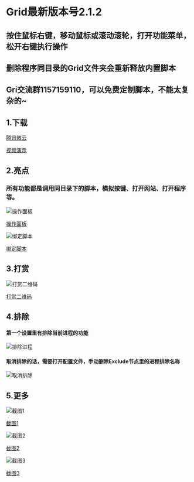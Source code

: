 Grid最新版本号2.1.2
====
## 按住鼠标右键，移动鼠标或滚动滚轮，打开功能菜单，松开右键执行操作
## 删除程序同目录的Grid文件夹会重新释放内置脚本
## Gri交流群1157159110，可以免费定制脚本，不能太复杂的~

## 1.下载

[腾讯微云](https://share.weiyun.com/EoHvFhk7)

[视频演示](https://www.bilibili.com/video/bv11i4y1E78H)


## 2.亮点

### 所有功能都是调用同目录下的脚本，模拟按键、打开网站、打开程序等。

![操作面板](https://meta.appinn.net/uploads/default/original/2X/7/75e79199aa8e3ca31a655d583433578d4141bae8.png)

[操作面板](https://meta.appinn.net/uploads/default/original/2X/7/75e79199aa8e3ca31a655d583433578d4141bae8.png)

![绑定脚本](https://meta.appinn.net/uploads/default/original/2X/5/58fd0be68efcce29a76aece547c1b9ecdca285fe.png)

[绑定脚本](https://meta.appinn.net/uploads/default/original/2X/5/58fd0be68efcce29a76aece547c1b9ecdca285fe.png)


## 3.打赏

![打赏二维码](https://meta.appinn.net/uploads/default/original/2X/2/2b969a6c353350a0258d8d2c0df2c4d8e6e015f7.png)

[打赏二维码](https://meta.appinn.net/uploads/default/original/2X/2/2b969a6c353350a0258d8d2c0df2c4d8e6e015f7.png)

## 4.排除
#### 第一个设置里有排除当前进程的功能

![排除进程](https://meta.appinn.net/uploads/default/original/2X/5/58fb30d6f11104b6290efeed25f320322eacfdca.png)

#### 取消排除的话，需要打开配置文件，手动删除Exclude节点里的进程排除名称

![取消排除](https://meta.appinn.net/uploads/default/original/2X/6/64ef61a15f325ffbddd30609e8de70010f911718.png)

## 5.更多

![截图1](https://meta.appinn.net/uploads/default/original/2X/7/7a2f1d0ca25636292c7a42f8a349d72a398781e1.png)

[截图1](https://meta.appinn.net/uploads/default/original/2X/7/7a2f1d0ca25636292c7a42f8a349d72a398781e1.png)

![截图2](https://meta.appinn.net/uploads/default/original/2X/0/0a765d58f570970f6e56d01fc156d9fac4f80278.png)

[截图2](https://meta.appinn.net/uploads/default/original/2X/0/0a765d58f570970f6e56d01fc156d9fac4f80278.png)

![截图3](https://meta.appinn.net/uploads/default/original/2X/0/06ba86325c5c961710dec00b8f3a5ad5be351a44.png)

[截图3](https://meta.appinn.net/uploads/default/original/2X/0/06ba86325c5c961710dec00b8f3a5ad5be351a44.png)



